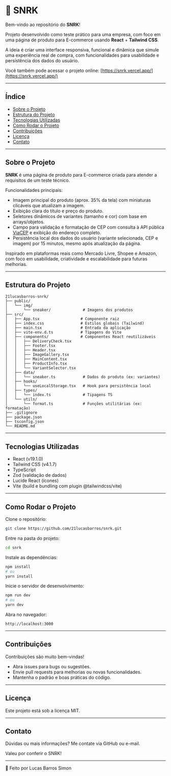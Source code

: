 # 👟 SNRK

Bem-vindo ao repositório do **SNRK**!

Projeto desenvolvido como teste prático para uma empresa, com foco em uma página de produto para E-commerce usando **React** + **Tailwind CSS**.

A ideia é criar uma interface responsiva, funcional e dinâmica que simule uma experiência real de compra, com funcionalidades para usabilidade e persistência dos dados do usuário.

Você também pode acessar o projeto online: [https://snrk.vercel.app/](https://snrk.vercel.app/)

---

## Índice

- [Sobre o Projeto](#sobre-o-projeto)
- [Estrutura do Projeto](#estrutura-do-projeto)
- [Tecnologias Utilizadas](#tecnologias-utilizadas)
- [Como Rodar o Projeto](#como-rodar-o-projeto)
- [Contribuições](#contribuições)
- [Licença](#licença)
- [Contato](#contato)

---

## Sobre o Projeto

**SNRK** é uma página de produto para E-commerce criada para atender a requisitos de um teste técnico.

Funcionalidades principais:

- Imagem principal do produto (aprox. 35% da tela) com miniaturas clicáveis que atualizam a imagem.
- Exibição clara do título e preço do produto.
- Seletores dinâmicos de variantes (tamanho e cor) com base em arrays/objetos.
- Campo para validação e formatação de CEP com consulta à API pública [ViaCEP](https://viacep.com.br/) e exibição do endereço completo.
- Persistência local dos dados do usuário (variante selecionada, CEP e imagem) por 15 minutos, mesmo após atualização da página.

Inspirado em plataformas reais como Mercado Livre, Shopee e Amazon, com foco em usabilidade, criatividade e escalabilidade para futuras melhorias.

---

## Estrutura do Projeto

```plaintext
21lucasbarros-snrk/
├── public/
│   └── img/
│       └── sneaker/              # Imagens dos produtos
├── src/
│   ├── App.tsx                  # Componente raiz
│   ├── index.css                # Estilos globais (Tailwind)
│   ├── main.tsx                 # Entrada da aplicação
│   ├── vite-env.d.ts            # Tipagens do Vite
│   ├── components/              # Componentes React reutilizáveis
│   │   ├── DeliveryCheck.tsx
│   │   ├── Footer.tsx
│   │   ├── Header.tsx
│   │   ├── ImageGallery.tsx
│   │   ├── MainContent.tsx
│   │   ├── ProductInfo.tsx
│   │   └── VariantSelector.tsx
│   ├── data/
│   │   └── sneaker.ts            # Dados do produto (ex: variantes)
│   ├── hooks/
│   │   └── useLocalStorage.tsx   # Hook para persistência local
│   ├── types/
│   │   └── index.ts              # Tipagens TS
│   └── utils/
│       └── format.ts             # Funções utilitárias (ex: formatação)
├── .gitignore
├── package.json
├── tsconfig.json
└── README.md
```

---

## Tecnologias Utilizadas

- React (v19.1.0)
- Tailwind CSS (v4.1.7)
- TypeScript
- Zod (validação de dados)
- Lucide React (ícones)
- Vite (build e bundling com plugin @tailwindcss/vite)

---

## Como Rodar o Projeto

Clone o repositório:

```bash
git clone https://github.com/21lucasbarros/snrk.git
```

Entre na pasta do projeto:

```bash
cd snrk
```

Instale as dependências:

```bash
npm install
# ou
yarn install
```

Inicie o servidor de desenvolvimento:

```bash
npm run dev
# ou
yarn dev
```

Abra no navegador:

```arduino
http://localhost:3000
```

---

## Contribuições

Contribuições são muito bem-vindas!

- Abra issues para bugs ou sugestões.
- Envie pull requests para melhorias ou novas funcionalidades.
- Mantenha o padrão e boas práticas do código.

---

## Licença

Este projeto está sob a licença MIT.

---

## Contato

Dúvidas ou mais informações? Me contate via GitHub ou e-mail.

Valeu por conferir o SNRK!

---

🎯 Feito por Lucas Barros Simon
